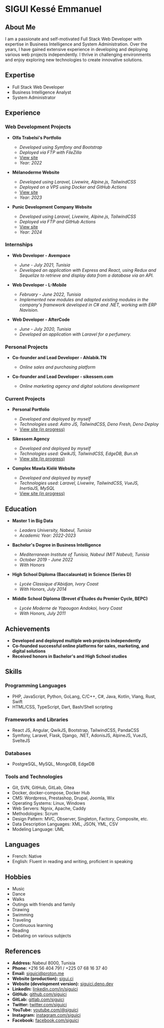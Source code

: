 # SIGUI Kessé Emmanuel  

## About Me

I am a passionate and self-motivated Full Stack Web Developer with expertise in Business Intelligence and System Administration. Over the years, I have gained extensive experience in developing and deploying various web projects independently. I thrive in challenging environments and enjoy exploring new technologies to create innovative solutions.

## Expertise

- Full Stack Web Developer
- Business Intelligence Analyst
- System Administrator

## Experience

### Web Development Projects

- **Olfa Trabelsi's Portfolio**
  - *Developed using Symfony and Bootstrap*
  - *Deployed via FTP with FileZilla*
  - [View site](https://olfa.ahlabik.tn)
  - *Year: 2022*

- **Mélanoderme Website**
  - *Developed using Laravel, Livewire, Alpine.js, TailwindCSS*
  - *Deployed on a VPS using Docker and GitHub Actions*
  - [View site](https://melanoderme.com)
  - *Year: 2023*

- **Punic Development Company Website**
  - *Developed using Laravel, Livewire, Alpine.js, TailwindCSS*
  - *Deployed via FTP and GitHub Actions*
  - [View site](https://pdc.com.tn)
  - *Year: 2024*

### Internships

- **Web Developer - Avempace**
  - *June - July 2021, Tunisia*
  - *Developed an application with Express and React, using Redux and Sequelize to retrieve and display data from a database via an API.*

- **Web Developer - L-Mobile**
  - *February - June 2022, Tunisia*
  - *Implemented new modules and adapted existing modules in the company's framework developed in C# and .NET, working with ERP Navision.*

- **Web Developer - AfterCode**
  - *June - July 2020, Tunisia*
  - *Developed an application with Laravel for a perfumery.*

### Personal Projects

- **Co-founder and Lead Developer - Ahlabik.TN**
  - *Online sales and purchasing platform*

- **Co-founder and Lead Developer - sikessem.com**
  - *Online marketing agency and digital solutions development*

### Current Projects

- **Personal Portfolio**
  - *Developed and deployed by myself*
  - *Technologies used: Astro JS, TailwindCSS, Deno Fresh, Deno Deploy*
  - [View site (in progress)](https://siguici.deno.dev)

- **Sikessem Agency**
  - *Developed and deployed by myself*
  - *Technologies used: QwikJS, TailwindCSS, EdgeDB, Bun.sh*
  - [View site (in progress)](https://sikessem.com)

- **Complex Mawla Kiélé Website**
  - *Developed and deployed by myself*
  - *Technologies used: Laravel, Livewire, TailwindCSS, VueJS, InertiaJS, MySQL*
  - [View site (in progress)](https://cmk.sikessem.com)

## Education

- **Master 1 in Big Data**
  - *Leaders University, Nabeul, Tunisia*
  - *Academic Year: 2022-2023*

- **Bachelor's Degree in Business Intelligence**
  - *Mediterranean Institute of Tunisia, Nabeul (MIT Nabeul), Tunisia*
  - *October 2019 - June 2022*
  - *With Honors*

- **High School Diploma (Baccalauréat) in Science (Series D)**
  - *Lycée Classique d'Abidjan, Ivory Coast*
  - *With Honors, July 2014*

- **Middle School Diploma (Brevet d'Études du Premier Cycle, BEPC)**
  - *Lycée Moderne de Yopougon Andokoi, Ivory Coast*
  - *With Honors, July 2011*

## Achievements

- **Developed and deployed multiple web projects independently**
- **Co-founded successful online platforms for sales, marketing, and digital solutions**
- **Received honors in Bachelor's and High School studies**

## Skills

### Programming Languages

- PHP, JavaScript, Python, GoLang, C/C++, C#, Java, Kotlin, Vlang, Rust, Swift
- HTML/CSS, TypeScript, Dart, Bash/Shell scripting

### Frameworks and Libraries

- React JS, Angular, QwikJS, Bootstrap, TailwindCSS, PandaCSS
- Symfony, Laravel, Flask, Django, .NET, AdonisJS, AlpineJS, VueJS, SvelteJS

### Databases

- PostgreSQL, MySQL, MongoDB, EdgeDB

### Tools and Technologies

- Git, SVN, GitHub, GitLab, Gitea
- Docker, docker-compose, Docker Hub
- CMS: Wordpress, Prestashop, Drupal, Joomla, Wix
- Operating Systems: Linux, Windows
- Web Servers: Ngnix, Apache, Caddy
- Methodologies: Scrum
- Design Pattern: MVC, Observer, Singleton, Factory, Composite, etc.
- Data Description Languages: XML, JSON, YML, CSV
- Modeling Language: UML

## Languages

- French: Native
- English: Fluent in reading and writing, proficient in speaking

## Hobbies

- Music
- Dance
- Walks
- Outings with friends and family
- Drawing
- Swimming
- Traveling
- Continuous learning
- Reading
- Debating on various subjects

## References

- **Address:** Nabeul 8000, Tunisia  
- **Phone:** +216 56 404 791 / +225 07 68 16 37 40  
- **Email:** siguici@proton.me  
- **Website (production):** [sigui.ci](https://sigui.ci)  
- **Website (development version):** [siguici.deno.dev](https://siguici.deno.dev)  
- **LinkedIn:** [linkedin.com/in/siguici](https://linkedin.com/in/siguici)  
- **GitHub:** [github.com/siguici](https://github.com/siguici)  
- **GitLab:** [gitlab.com/siguici](https://gitlab.com/siguici)  
- **Twitter:** [twitter.com/siguici](https://twitter.com/siguici)  
- **YouTube:** [youtube.com/@siguici](https://youtube.com/@siguici)  
- **Instagram:** [instagram.com/siguici](https://www.instagram.com/siguici/)  
- **Facebook:** [facebook.com/siguici](https://www.facebook.com/siguici)  

